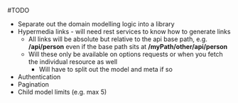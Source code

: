 #TODO
* Separate out the domain modelling logic into a library
* Hypermedia links - will need rest services to know how to generate links
    * All links will be absolute but relative to the api base path, e.g. **/api/person** even if the base path sits at **/myPath/other/api/person**
    * Will these only be available on options requests or when you fetch the individual resource as well
        * Will have to split out the model and meta if so
* Authentication
* Pagination
* Child model limits (e.g. max 5)
